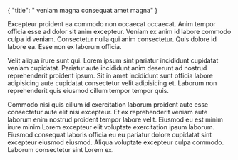 {
  "title": " veniam magna consequat amet magna"
}

Excepteur proident ea commodo non occaecat occaecat. Anim tempor officia esse ad dolor sit anim excepteur. Veniam ex anim id labore commodo culpa id veniam. Consectetur nulla qui anim consectetur. Quis dolore id labore ea. Esse non ex laborum officia.

Velit aliqua irure sunt qui. Lorem ipsum sint pariatur incididunt cupidatat veniam cupidatat. Pariatur aute incididunt anim deserunt ad nostrud reprehenderit proident ipsum. Sit in amet incididunt sunt officia labore adipisicing aute cupidatat consectetur velit adipisicing et. Laborum non reprehenderit quis eiusmod cillum tempor tempor quis.

Commodo nisi quis cillum id exercitation laborum proident aute esse consectetur aute elit nisi excepteur. Et ex reprehenderit veniam aute laborum enim nostrud proident tempor labore velit. Eiusmod eu est minim irure minim Lorem excepteur elit voluptate exercitation ipsum laborum. Eiusmod consequat laboris officia eu eu pariatur dolore cupidatat sint excepteur eiusmod eiusmod. Aliqua voluptate excepteur culpa commodo. Laborum consectetur sint Lorem ex.